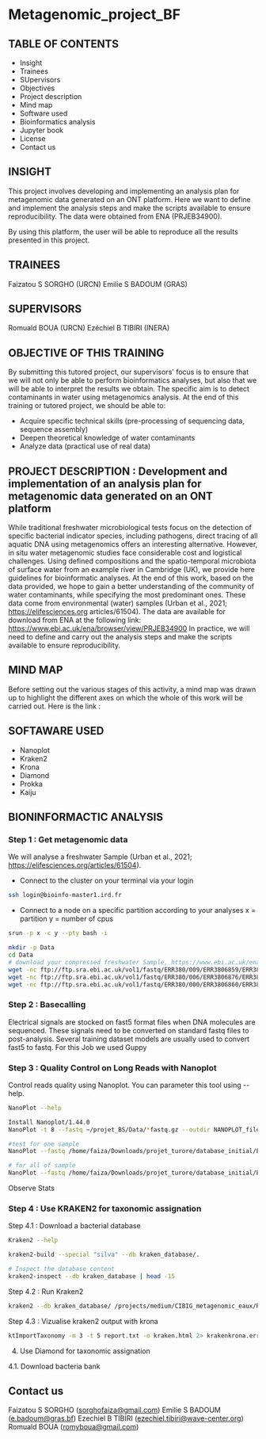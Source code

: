 # Metagenomic_project_BF

## TABLE OF CONTENTS
- Insight
- Trainees
- SUpervisors
- Objectives
- Project description
- Mind map
- Software used
- Bioinformatics analysis
- Jupyter book
- License
- Contact us
  
## INSIGHT
This project involves developing and implementing an analysis plan for metagenomic data generated on an ONT platform.
Here we want to define and implement the analysis steps and make the scripts available to ensure reproducibility. The data were obtained from ENA (PRJEB34900).

By using this platform, the user will be able to reproduce all the results presented in this project.

## TRAINEES
Faizatou S SORGHO (URCN)
Emilie S BADOUM (GRAS)

## SUPERVISORS
Romuald BOUA (URCN)
Ezéchiel B TIBIRI (INERA)

## OBJECTIVE OF THIS TRAINING
By submitting this tutored project, our supervisors' focus is to ensure that we will not only be able to perform bioinformatics analyses, but also that we will be able to interpret the results we obtain. The specific aim is to detect contaminants in water using metagenomics analysis.
At the end of this training or tutored project, we should be able to:
- Acquire specific technical skills (pre-processing of sequencing data, sequence assembly)
- Deepen theoretical knowledge of water contaminants
- Analyze data (practical use of real data)

##  PROJECT DESCRIPTION :  Development and implementation of an analysis plan for metagenomic data generated on an ONT platform
While traditional freshwater microbiological tests focus on the detection of specific bacterial indicator species, including pathogens, direct tracing of all aquatic DNA using metagenomics offers an interesting alternative. However, in situ water metagenomic studies face considerable cost and logistical challenges. 
Using defined compositions and the spatio-temporal microbiota of surface water from an example river in Cambridge (UK), we provide here guidelines for bioinformatic analyses. At the end of this work, based on the data provided, we hope to gain a better understanding of the community of water contaminants, while specifying the most predominant ones.
These data come from environmental (water) samples (Urban et al., 2021; https://elifesciences.org articles/61504). The data are available for download from ENA at the following link: https://www.ebi.ac.uk/ena/browser/view/PRJEB34900
In practice, we will need to define and carry out the analysis steps and make the scripts available to ensure reproducibility.

## MIND MAP
Before setting out the various stages of this activity, a mind map was drawn up to highlight the different axes on which the whole of this work will be carried out. Here is the link :

## SOFTAWARE USED
- Nanoplot
- Kraken2
- Krona
- Diamond
- Prokka
- Kaiju

## BIONINFORMACTIC ANALYSIS

### Step 1 : Get metagenomic data
We will analyse a freshwater Sample (Urban et al., 2021; https://elifesciences.org/articles/61504).
* Connect to the cluster on your terminal via your login
```bash
ssh login@bioinfo-master1.ird.fr
```
* Connect to a node on a specific partition according to your analyses
x = partition
y = number of cpus

```bash
srun -p x -c y --pty bash -i
```
```bash
mkdir -p Data
cd Data
# download your compressed freshwater Sample, https://www.ebi.ac.uk/ena/browser/view/PRJEB34900 ERR3806859_1-ERR3806892_1
wget -nc ftp://ftp.sra.ebi.ac.uk/vol1/fastq/ERR380/009/ERR3806859/ERR3806859_1.fastq.gz
wget -nc ftp://ftp.sra.ebi.ac.uk/vol1/fastq/ERR380/006/ERR3806876/ERR3806876_1.fastq.gz
wget -nc ftp://ftp.sra.ebi.ac.uk/vol1/fastq/ERR380/000/ERR3806860/ERR3806860_1.fastq.gz
```

### Step 2 : Basecalling

Electrical signals are stocked on fast5 format files when DNA molecules are sequenced.
These signals need to be converted on standard fastq files to post-analysis.
Several training dataset models are usually used to convert fast5 to fastq. For this Job we used Guppy

### Step 3 : Quality Control on Long Reads with Nanoplot

Control reads quality using Nanoplot. You can parameter this tool using --help.

```bash
NanoPlot --help

Install Nanoplot/1.44.0
NanoPlot -t 8 --fastq ~/projet_BS/Data/*fastq.gz --outdir NANOPLOT_files

#test for one sample
NanoPlot --fastq /home/faiza/Downloads/projet_turore/database_initial/ERR3806875_1.fastq.gz --outdir ./output 

# for all of sample
NanoPlot --fastq /home/faiza/Downloads/projet_turore/database_initial/ERR38068*.fastq.gz --outdir ./output_combined
```
Observe Stats

### Step 4 : Use KRAKEN2 for taxonomic assignation

Step 4.1 : Download a bacterial database

```bash
Kraken2 --help

kraken2-build --special "silva" --db kraken_database/.

# Inspect the database content
kraken2-inspect --db kraken_database | head -15
```

Step 4.2 : Run Kraken2

```bash
kraken2 --db kraken_database/ /projects/medium/CIBIG_metagenomic_eaux/RAW_DATA/FASTQ_DIR/ERR38068*.fastq.gz --report report.txt --report-minimizer-data --> output_kraken
```

Step  4.3 : Vizualise kraken2 output with krona
```bash
ktImportTaxonomy -m 3 -t 5 report.txt -o kraken.html 2> krakenkrona.err
```

4. Use Diamond for taxonomic assignation
   
4.1. Download bacteria bank
   
## Contact us 
Faizatou S SORGHO (sorghofaiza@gmail.com)
Emilie S BADOUM (e.badoum@gras.bf)
Ezechiel B TIBIRI (ezechiel.tibiri@wave-center.org)
Romuald BOUA (romyboua@gmail.com)


